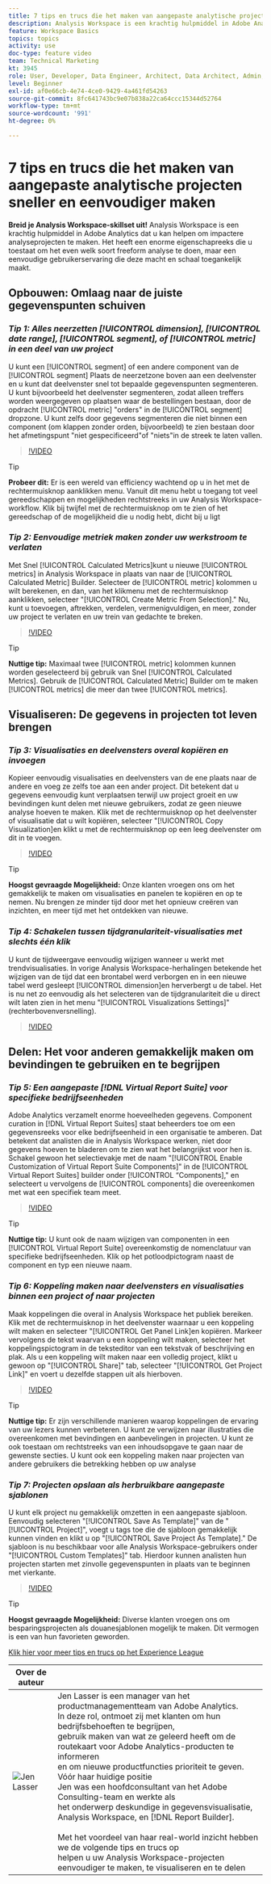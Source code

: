 ```yaml
---
title: 7 tips en trucs die het maken van aangepaste analytische projecten sneller en eenvoudiger maken
description: Analysis Workspace is een krachtig hulpmiddel in Adobe Analytics dat u kan helpen om impactere analyseprojecten te maken. Het heeft een enorme eigenschapreeks die u toestaat om het even welk soort freeform analyse te doen, maar een eenvoudige gebruikerservaring die deze macht en schaal toegankelijk maakt.
feature: Workspace Basics
topics: topics
activity: use
doc-type: feature video
team: Technical Marketing
kt: 3945
role: User, Developer, Data Engineer, Architect, Data Architect, Admin, Leader
level: Beginner
exl-id: af0e66cb-4e74-4ce0-9429-4a461fd54263
source-git-commit: 8fc641743bc9e07b838a22ca64ccc15344d52764
workflow-type: tm+mt
source-wordcount: '991'
ht-degree: 0%

---
```


# 7 tips en trucs die het maken van aangepaste analytische projecten sneller en eenvoudiger maken

**Breid je Analysis Workspace-skillset uit!**
Analysis Workspace is een krachtig hulpmiddel in Adobe Analytics dat u kan helpen om impactere analyseprojecten te maken. Het heeft een enorme eigenschapreeks die u toestaat om het even welk soort freeform analyse te doen, maar een eenvoudige gebruikerservaring die deze macht en schaal toegankelijk maakt.

## Opbouwen: Omlaag naar de juiste gegevenspunten schuiven

### ***Tip 1: Alles neerzetten [!UICONTROL dimension], [!UICONTROL date range], [!UICONTROL segment], of [!UICONTROL metric] in een deel van uw project***

U kunt een [!UICONTROL segment] of een andere component van de [!UICONTROL segment] Plaats de neerzetzone boven aan een deelvenster en u kunt dat deelvenster snel tot bepaalde gegevenspunten segmenteren. U kunt bijvoorbeeld het deelvenster segmenteren, zodat alleen treffers worden weergegeven op plaatsen waar de bestellingen bestaan, door de opdracht [!UICONTROL metric] &quot;orders&quot; in de [!UICONTROL segment] dropzone. U kunt zelfs door gegevens segmenteren die niet binnen een component (om klappen zonder orden, bijvoorbeeld) te zien bestaan door het afmetingspunt &quot;niet gespecificeerd&quot;of &quot;niets&quot;in de streek te laten vallen.

>[!VIDEO](https://video.tv.adobe.com/v/24036/?quality=12&learn=on)

>[!TIP]
>
>**Probeer dit:** Er is een wereld van efficiency wachtend op u in het met de rechtermuisknop aanklikken menu. Vanuit dit menu hebt u toegang tot veel gereedschappen en mogelijkheden rechtstreeks in uw Analysis Workspace-workflow. Klik bij twijfel met de rechtermuisknop om te zien of het gereedschap of de mogelijkheid die u nodig hebt, dicht bij u ligt

### ***Tip 2: Eenvoudige metriek maken zonder uw werkstroom te verlaten***

Met Snel [!UICONTROL Calculated Metrics]kunt u nieuwe [!UICONTROL metrics] in Analysis Workspace in plaats van naar de [!UICONTROL Calculated Metric] Builder. Selecteer de [!UICONTROL metric] kolommen u wilt berekenen, en dan, van het klikmenu met de rechtermuisknop aanklikken, selecteer &quot;[!UICONTROL Create Metric From Selection].&quot; Nu, kunt u toevoegen, aftrekken, verdelen, vermenigvuldigen, en meer, zonder uw project te verlaten en uw trein van gedachte te breken.

>[!VIDEO](https://video.tv.adobe.com/v/23126/?quality=12&learn=on)

>[!TIP]
>
>**Nuttige tip:** Maximaal twee [!UICONTROL metric] kolommen kunnen worden geselecteerd bij gebruik van Snel [!UICONTROL Calculated Metrics]. Gebruik de [!UICONTROL Calculated Metric] Builder om te maken [!UICONTROL metrics] die meer dan twee [!UICONTROL metrics].

## Visualiseren: De gegevens in projecten tot leven brengen

### ***Tip 3: Visualisaties en deelvensters overal kopiëren en invoegen***

Kopieer eenvoudig visualisaties en deelvensters van de ene plaats naar de andere en voeg ze zelfs toe aan een ander project. Dit betekent dat u gegevens eenvoudig kunt verplaatsen terwijl uw project groeit en uw bevindingen kunt delen met nieuwe gebruikers, zodat ze geen nieuwe analyse hoeven te maken. Klik met de rechtermuisknop op het deelvenster of visualisatie dat u wilt kopiëren, selecteer &quot;[!UICONTROL Copy Visualization]en klikt u met de rechtermuisknop op een leeg deelvenster om dit in te voegen.

>[!VIDEO](https://video.tv.adobe.com/v/23230/?quality=12&learn=on)

>[!TIP]
>
>**Hoogst gevraagde Mogelijkheid:** Onze klanten vroegen ons om het gemakkelijk te maken om visualisaties en panelen te kopiëren en op te nemen. Nu brengen ze minder tijd door met het opnieuw creëren van inzichten, en meer tijd met het ontdekken van nieuwe.

### ***Tip 4: Schakelen tussen tijdgranulariteit-visualisaties met slechts één klik***

U kunt de tijdweergave eenvoudig wijzigen wanneer u werkt met trendvisualisaties. In vorige Analysis Workspace-herhalingen betekende het wijzigen van de tijd dat een brontabel werd verborgen en in een nieuwe tabel werd gesleept [!UICONTROL dimension]en herverbergt u de tabel. Het is nu net zo eenvoudig als het selecteren van de tijdgranulariteit die u direct wilt laten zien in het menu &quot;[!UICONTROL Visualizations Settings]&quot; (rechterbovenversnelling).

>[!VIDEO](https://video.tv.adobe.com/v/23548/?quality=12&learn=on)

## Delen: Het voor anderen gemakkelijk maken om bevindingen te gebruiken en te begrijpen

### ***Tip 5: Een aangepaste [!DNL Virtual Report Suite] voor specifieke bedrijfseenheden***

Adobe Analytics verzamelt enorme hoeveelheden gegevens. Component curation in [!DNL Virtual Report Suites] staat beheerders toe om een gegevensreeks voor elke bedrijfseenheid in een organisatie te amberen. Dat betekent dat analisten die in Analysis Workspace werken, niet door gegevens hoeven te bladeren om te zien wat het belangrijkst voor hen is. Schakel gewoon het selectievakje met de naam &quot;[!UICONTROL Enable Customization of Virtual Report Suite Components]&quot; in de [!UICONTROL Virtual Report Suites] builder onder [!UICONTROL “Components],&quot; en selecteert u vervolgens de [!UICONTROL components] die overeenkomen met wat een specifiek team meet.

>[!VIDEO](https://video.tv.adobe.com/v/3425524/?quality=12&learn=on&captions=dut)

>[!TIP]
>
>**Nuttige tip:** U kunt ook de naam wijzigen van componenten in een [!UICONTROL Virtual Report Suite] overeenkomstig de nomenclatuur van specifieke bedrijfseenheden. Klik op het potloodpictogram naast de component en typ een nieuwe naam.

### ***Tip 6: Koppeling maken naar deelvensters en visualisaties binnen een project of naar projecten***

Maak koppelingen die overal in Analysis Workspace het publiek bereiken. Klik met de rechtermuisknop in het deelvenster waarnaar u een koppeling wilt maken en selecteer &quot;[!UICONTROL Get Panel Link]en kopiëren. Markeer vervolgens de tekst waarvan u een koppeling wilt maken, selecteer het koppelingspictogram in de teksteditor van een tekstvak of beschrijving en plak. Als u een koppeling wilt maken naar een volledig project, klikt u gewoon op &quot;[!UICONTROL Share]&quot; tab, selecteer &quot;[!UICONTROL Get Project Link]&quot; en voert u dezelfde stappen uit als hierboven.

>[!VIDEO](https://video.tv.adobe.com/v/23724/?quality=12&learn=on)

>[!TIP]
>
>**Nuttige tip:** Er zijn verschillende manieren waarop koppelingen de ervaring van uw lezers kunnen verbeteren. U kunt ze verwijzen naar illustraties die overeenkomen met bevindingen en aanbevelingen in projecten. U kunt ze ook toestaan om rechtstreeks van een inhoudsopgave te gaan naar de gewenste secties. U kunt ook een koppeling maken naar projecten van andere gebruikers die betrekking hebben op uw analyse

### ***Tip 7: Projecten opslaan als herbruikbare aangepaste sjablonen***

U kunt elk project nu gemakkelijk omzetten in een aangepaste sjabloon. Eenvoudig selecteren &quot;[!UICONTROL Save As Template]&quot; van de &quot;[!UICONTROL Project]&quot;, voegt u tags toe die de sjabloon gemakkelijk kunnen vinden en klikt u op &quot;[!UICONTROL Save Project As Template].&quot; De sjabloon is nu beschikbaar voor alle Analysis Workspace-gebruikers onder &quot;[!UICONTROL Custom Templates]&quot; tab. Hierdoor kunnen analisten hun projecten starten met zinvolle gegevenspunten in plaats van te beginnen met vierkante.

>[!VIDEO](https://video.tv.adobe.com/v/3428577/?quality=12&learn=on&captions=dut)

>[!TIP]
>
>**Hoogst gevraagde Mogelijkheid:** Diverse klanten vroegen ons om besparingsprojecten als douanesjablonen mogelijk te maken. Dit vermogen is een van hun favorieten geworden.

[Klik hier voor meer tips en trucs op het Experience League](https://experienceleague.adobe.com/nl?search=tips&amp;tag=Analysis+Workspace#recommended/solutions/analytics)

| Over de auteur |  |
|------------|------------|
| ![Jen Lasser](assets/jlasser-headshot-s.jpg) | Jen Lasser is een manager van het productmanagementteam van Adobe Analytics. <br> In deze rol, ontmoet zij met klanten om hun bedrijfsbehoeften te begrijpen, <br>gebruik maken van wat ze geleerd heeft om de routekaart voor Adobe Analytics-producten te informeren <br>en om nieuwe productfuncties prioriteit te geven. Vóór haar huidige positie <br>Jen was een hoofdconsultant van het Adobe Consulting-team en werkte als <br>het onderwerp deskundige in gegevensvisualisatie, Analysis Workspace, en [!DNL Report Builder]. <br><br>Met het voordeel van haar real-world inzicht hebben we de volgende tips en trucs op <br>helpen u uw Analysis Workspace-projecten eenvoudiger te maken, te visualiseren en te delen |
